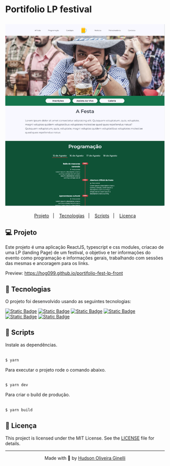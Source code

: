
# Portifolio LP festival

<h2  align="center">
<img  alt="cover-alt"  src=".github/preview.png" />
</h2>


<p  align="center">
<a  href="#-projeto">Projeto</a>&nbsp;&nbsp;&nbsp;|&nbsp;&nbsp;&nbsp;
<a  href="#-tecnologias">Tecnologias</a>&nbsp;&nbsp;&nbsp;|&nbsp;&nbsp;&nbsp;
<a  href="#-scripts">Scripts</a>&nbsp;&nbsp;&nbsp;|&nbsp;&nbsp;&nbsp;
<a  href="#-licença">Licença</a>
</p>


## 💻 Projeto
  

Este projeto é uma aplicação ReactJS, typescript e css modules, criacao de uma LP (landing Page) de um festival, o objetivo e ter informações do evento como programação e informações gerais, trabalhando com sessões das mesmas e ancoragem para os links.

Preview: https://hog099.github.io/portifolio-fest-lp-front



## 🧪 Tecnologias

O projeto foi desenvolvido usando as seguintes tecnologias:


<!-- ![Static Badge](https://img.shields.io/badge/-React-blue?style=for-the-badge) -->


[![Static Badge](https://img.shields.io/badge/-React-blue?style=for-the-badge)](https://reactjs.org)
[![Static Badge](https://img.shields.io/badge/-Vite-yellow?style=for-the-badge)](https://vitejs.dev)
[![Static Badge](https://img.shields.io/badge/-Typescript-blue?style=for-the-badge)](https://www.typescriptlang.org)
[![Static Badge](https://img.shields.io/badge/-CSS-orange?style=for-the-badge)](https://developer.mozilla.org/pt-BR/docs/Web/CSS)
[![Static Badge](https://img.shields.io/badge/-Tailwindcss-gray?style=for-the-badge)](https://tailwindcss.com)
[![Static Badge](https://img.shields.io/badge/-AOS-black?style=for-the-badge)](https://michalsnik.github.io/aos)



## 📝 Scripts
Instale as dependências.

```bash

$ yarn

```

  
Para executar o projeto rode o comando abaixo.

```bash

$ yarn dev

```
  
Para criar o build de produção.

```bash

$ yarn build

```



## 📝 Licença 
 

This project is licensed under the MIT License. See the [LICENSE](LICENSE.md) file for details.

  ---


<p  align="center">Made with 💚 by <a  href="https://github.com/hog099"  target="_blank">Hudson Oliveira Ginelli</a></p>